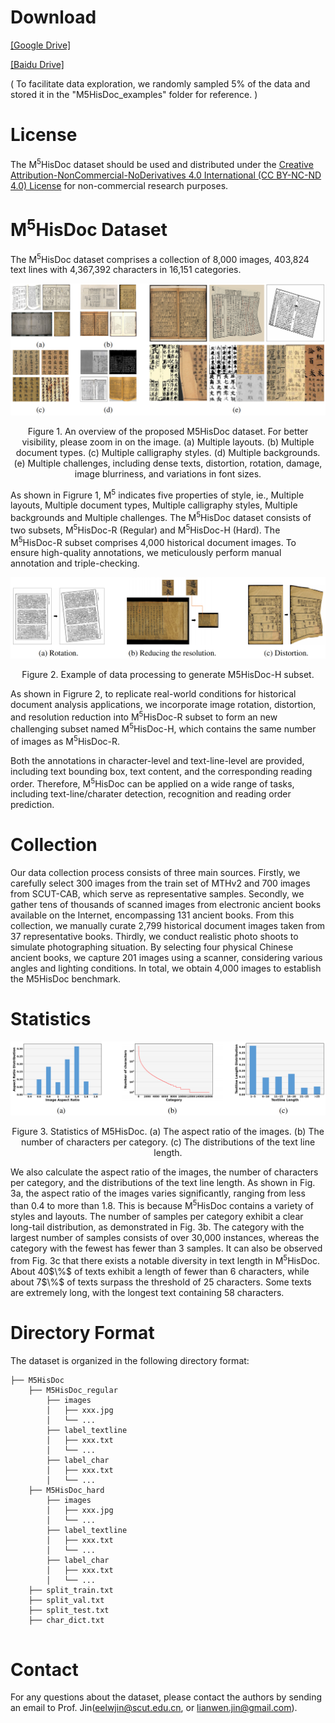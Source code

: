 # Download

[[Google Drive]](https://drive.google.com/drive/folders/1MRtmqHhuC1FPPIl8IEkf7hawituoO37p?usp=sharing)

[[Baidu Drive]](https://pan.baidu.com/s/1PSyADEe4cIa0zxS2erQCfA?pwd=c2y1)

( To facilitate data exploration, we randomly sampled 5% of the data and stored it in the "M5HisDoc_examples" folder for reference. )

# License
The M<sup>5</sup>HisDoc dataset should be used and distributed under the [Creative Attribution-NonCommercial-NoDerivatives 4.0 International (CC BY-NC-ND 4.0) License](https://creativecommons.org/licenses/by-nc-nd/4.0/) for non-commercial research purposes.

# M<sup>5</sup>HisDoc Dataset
The M<sup>5</sup>HisDoc dataset comprises a collection of 8,000 images, 403,824 text lines with 4,367,392 characters in 16,151 categories. 

![](images/M5HisDoc_overview.png)
<p align="center">Figure 1. An overview of the proposed M5HisDoc dataset. For better visibility, please zoom in on
the image. (a) Multiple layouts. (b) Multiple document types. (c) Multiple calligraphy styles. (d)
Multiple backgrounds. (e) Multiple challenges, including dense texts, distortion, rotation, damage,
image blurriness, and variations in font sizes.</p>


As shown in Figrure 1, M<sup>5</sup> indicates five properties of style, ie., Multiple layouts, Multiple document types, Multiple calligraphy styles, Multiple backgrounds and Multiple challenges. The M<sup>5</sup>HisDoc dataset consists of two subsets, M<sup>5</sup>HisDoc-R (Regular) and M<sup>5</sup>HisDoc-H (Hard). The M<sup>5</sup>HisDoc-R subset comprises 4,000 historical document images. To ensure high-quality annotations, we meticulously perform manual annotation and triple-checking. 

![](images/M5HisDoc_processing.png)
<p align="center">Figure 2.  Example of data processing to generate M5HisDoc-H subset.</p>

As shown in Figrure 2, to replicate real-world conditions for historical document analysis applications, we incorporate image rotation, distortion, and resolution reduction into M<sup>5</sup>HisDoc-R subset to form an new challenging subset named M<sup>5</sup>HisDoc-H, which contains the same number of images as M<sup>5</sup>HisDoc-R.


Both the annotations in character-level and text-line-level are provided, including text bounding box, text content, and the corresponding reading order. Therefore, M<sup>5</sup>HisDoc can be applied on a wide range of tasks, including text-line/charater detection, recognition and reading order prediction.


# Collection
Our data collection process consists of three main sources. Firstly, we carefully select 300 images from the train set of MTHv2 and 700 images from SCUT-CAB, which serve as representative samples. Secondly, we gather tens of thousands of scanned images from electronic ancient books available on the Internet, encompassing 131 ancient books. From this collection, we manually curate 2,799 historical document images taken from 37 representative books. Thirdly, we conduct realistic photo shoots to simulate photographing situation. By selecting four physical Chinese ancient books, we capture 201 images using a scanner, considering various angles and lighting conditions. In total, we obtain 4,000 images to establish the M5HisDoc benchmark.


# Statistics
![](images/M5HisDoc_statsics.png)
<p align="center">Figure 3.   Statistics of M5HisDoc. (a) The aspect ratio of the images. (b) The number of characters
per category. (c) The distributions of the text line length.</p>
We also calculate the aspect ratio of the images, the number of characters per category, and the distributions of the text line length. As shown in Fig. 3a, the aspect ratio of the images varies significantly, ranging from less than 0.4 to more than 1.8. This is because M<sup>5</sup>HisDoc contains a variety of styles and layouts. The number of samples per category exhibit a clear long-tail distribution, as demonstrated in Fig. 3b. The category with the largest number of samples consists of over 30,000 instances, whereas the category with the fewest has fewer than 3 samples. It can also be observed from Fig. 3c that there exists a notable diversity in text length in M<sup>5</sup>HisDoc. About 40$\%$ of texts exhibit a length of fewer than 6 characters, while about 7$\%$ of texts surpass the threshold of 25 characters. Some texts are extremely long, with the longest text containing 58 characters.


# Directory Format
The dataset is organized in the following directory format:
```
├── M5HisDoc
    ├── M5HisDoc_regular
        ├── images
        │   ├── xxx.jpg
        │   └── ...
        ├── label_textline
        │   ├── xxx.txt
        │   └── ...
        ├── label_char
        │   ├── xxx.txt
        │   └── ...
    ├── M5HisDoc_hard
        ├── images
        │   ├── xxx.jpg
        │   └── ...
        ├── label_textline
        │   ├── xxx.txt
        │   └── ...
        ├── label_char
        │   ├── xxx.txt
        │   └── ...
    ├── split_train.txt
    ├── split_val.txt
    ├── split_test.txt
    ├── char_dict.txt


```

# Contact
For any questions about the dataset, please contact the authors by sending an email to Prof. Jin([eelwjin@scut.edu.cn](mailto:eelwjin@scut.edu.cn), or [lianwen.jin@gmail.com](mailto:lianwen.jin@gmail.com)). 
